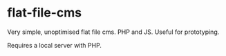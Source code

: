 # flat-file-cms
Very simple, unoptimised flat file cms. PHP and JS. Useful for prototyping. 

Requires a local server with PHP. 
